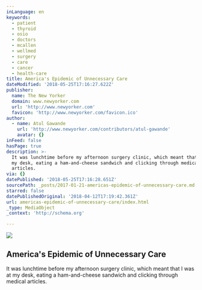 ```yaml
---
inLanguage: en
keywords:
  - patient
  - thyroid
  - osio
  - doctors
  - mcallen
  - wellmed
  - surgery
  - care
  - cancer
  - health-care
title: America's Epidemic of Unnecessary Care
dateModified: '2018-05-25T17:16:27.622Z'
publisher:
  name: The New Yorker
  domain: www.newyorker.com
  url: 'http://www.newyorker.com'
  favicon: 'http://www.newyorker.com/favicon.ico'
author:
  - name: Atul Gawande
    url: 'http://www.newyorker.com/contributors/atul-gawande'
    avatar: {}
inFeed: false
hasPage: true
description: >-
  It was lunchtime before my afternoon surgery clinic, which meant that I was at
  my desk, eating a ham-and-cheese sandwich and clicking through medical
  articles.
via: {}
datePublished: '2018-05-25T17:16:28.651Z'
sourcePath: _posts/2017-01-21-americas-epidemic-of-unnecessary-care.md
starred: false
datePublishedOriginal: '2018-04-12T17:19:42.361Z'
url: americas-epidemic-of-unnecessary-care/index.html
_type: MediaObject
_context: 'http://schema.org'

---
```

<article style=""><img src="https://imgflo.herokuapp.com/graph/2b2431f8e7ba7b0/0273c760845593daafe003cad814439d/noop.jpg?input=http%3A%2F%2Fwww.newyorker.com%2Fwp-content%2Fuploads%2F2015%2F05%2F150511_r26484-1200-630-29123525.jpg" /><h1>America's Epidemic of Unnecessary Care</h1><p>It was lunchtime before my afternoon surgery clinic, which meant that I was at my desk, eating a ham-and-cheese sandwich and clicking through medical articles.</p></article>